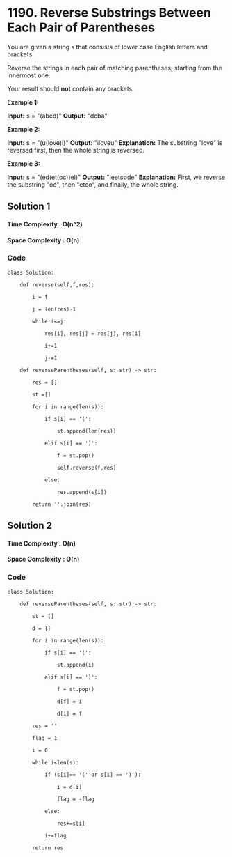 
# 1190. Reverse Substrings Between Each Pair of Parentheses

You are given a string `s` that consists of lower case English letters and brackets.

Reverse the strings in each pair of matching parentheses, starting from the innermost one.

Your result should **not** contain any brackets.

**Example 1:**

**Input:** s = "(abcd)"
**Output:** "dcba"

**Example 2:**

**Input:** s = "(u(love)i)"
**Output:** "iloveu"
**Explanation:** The substring "love" is reversed first, then the whole string is reversed.

**Example 3:**

**Input:** s = "(ed(et(oc))el)"
**Output:** "leetcode"
**Explanation:** First, we reverse the substring "oc", then "etco", and finally, the whole string.


## Solution 1
#### Time Complexity : O(n^2)
#### Space Complexity : O(n)
### Code
```
class Solution:

    def reverse(self,f,res):

        i = f

        j = len(res)-1

        while i<=j:

            res[i], res[j] = res[j], res[i]

            i+=1

            j-=1

    def reverseParentheses(self, s: str) -> str:

        res = []

        st =[]

        for i in range(len(s)):

            if s[i] == '(':

                st.append(len(res))

            elif s[i] == ')':

                f = st.pop()

                self.reverse(f,res)

            else:

                res.append(s[i])

        return ''.join(res)
```

## Solution 2
#### Time Complexity : O(n)
#### Space Complexity : O(n)
### Code
```
class Solution:

    def reverseParentheses(self, s: str) -> str:

        st = []

        d = {}

        for i in range(len(s)):

            if s[i] == '(':

                st.append(i)

            elif s[i] == ')':

                f = st.pop()

                d[f] = i

                d[i] = f

        res = ''

        flag = 1

        i = 0

        while i<len(s):

            if (s[i]== '(' or s[i] == ')'):

                i = d[i]

                flag = -flag

            else:

                res+=s[i]

            i+=flag

        return res
```
